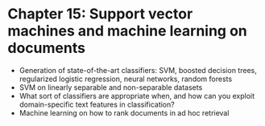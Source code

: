 # Chapter 15: Support vector machines and machine learning on documents

- Generation of state-of-the-art classifiers: SVM, boosted decision trees, regularized logistic regression, neural networks, random forests
- SVM on linearly separable and non-separable datasets
- What sort of classifiers are appropriate when, and how can you exploit domain-specific text features in classification?
- Machine learning on how to rank documents in ad hoc retrieval
